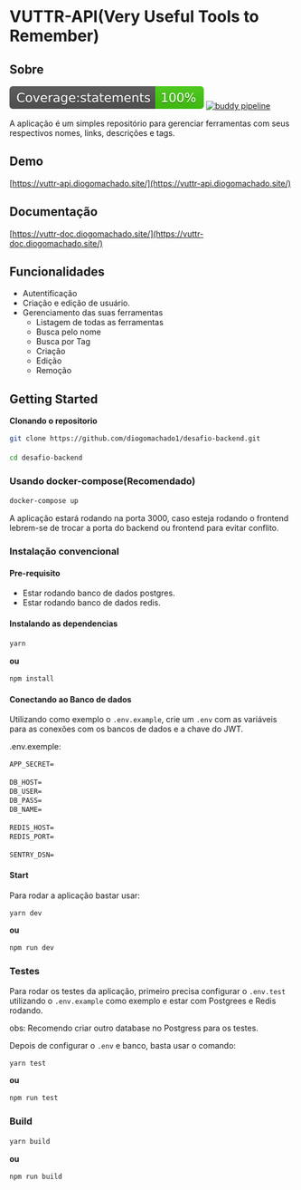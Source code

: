 # VUTTR-API(Very Useful Tools to Remember)

## Sobre
![Preview-Screens](/__tests__/coverage/badges/badge-statements.svg)
[![buddy pipeline](https://app.buddy.works/diogomachado8/desafio-backend-bossabox/pipelines/pipeline/212530/badge.svg?token=3f3eb2f4608d209549269d90401cab8c5f248726aa922c3d4915a0203027c11d "buddy pipeline")](https://app.buddy.works/diogomachado8/desafio-backend-bossabox/pipelines/pipeline/212530)

A aplicação é um simples repositório para gerenciar ferramentas com seus respectivos nomes, links, descrições e tags.
## Demo

[https://vuttr-api.diogomachado.site/](https://vuttr-api.diogomachado.site/)

## Documentação

[https://vuttr-doc.diogomachado.site/](https://vuttr-doc.diogomachado.site/)

## Funcionalidades

- Autentificação
- Criação e edição de usuário.
- Gerenciamento das suas ferramentas
  - Listagem de todas as ferramentas
  - Busca pelo nome
  - Busca por Tag
  - Criação
  - Edição
  - Remoção

## Getting Started

**Clonando o repositorio**

```bash
git clone https://github.com/diogomachado1/desafio-backend.git

cd desafio-backend
```

### Usando docker-compose(Recomendado)

```bash
docker-compose up
```

A aplicação estará rodando na porta 3000, caso esteja rodando o frontend lebrem-se de trocar a porta do backend ou frontend para evitar conflito.

### Instalação convencional

#### Pre-requisito

- Estar rodando banco de dados postgres.
- Estar rodando banco de dados redis.

#### Instalando as dependencias

```bash
yarn
```
**ou**
```bash
npm install
```

#### Conectando ao Banco de dados

Utilizando como exemplo o `.env.example`, crie um `.env` com as variáveis para as conexões com os bancos de dados e a chave do JWT.

.env.exemple:

```
APP_SECRET=

DB_HOST=
DB_USER=
DB_PASS=
DB_NAME=

REDIS_HOST=
REDIS_PORT=

SENTRY_DSN=
```

#### Start

Para rodar a aplicação bastar usar:

```bash
yarn dev
```
**ou**
```bash
npm run dev
```

### Testes

Para rodar os testes da aplicação, primeiro precisa configurar o `.env.test` utilizando o `.env.example` como exemplo e estar com Postgrees e Redis rodando.

obs: Recomendo criar outro database no Postgress para os testes.

Depois de configurar o `.env` e banco, basta usar o comando:

```bash
yarn test
```
**ou**
```bash
npm run test
```

### Build

```bash
yarn build
```
**ou**
```bash
npm run build
```

